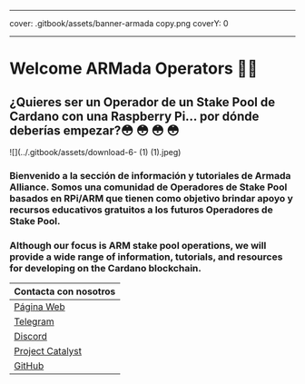 - - -
cover: .gitbook/assets/banner-armada copy.png coverY: 0
- - -

# Welcome ARMada Operators 🏴‍☠️

## ¿Quieres ser un Operador de un Stake Pool de Cardano con una Raspberry Pi... por dónde deberías empezar?😳  😳  😳 😳

![](../.gitbook/assets/download-6- (1) (1).jpeg)

### **Bienvenido a la sección de información y tutoriales de Armada Alliance.** Somos una comunidad de Operadores de Stake Pool basados en RPi/ARM que tienen como objetivo brindar apoyo y recursos educativos gratuitos a los futuros Operadores de Stake Pool.

### Although our focus is ARM stake pool operations, we will provide a wide range of information, tutorials, and resources for developing on the Cardano blockchain.

| Contacta con nosotros                                                                                 |
| ----------------------------------------------------------------------------------------------------- |
| [Página Web](https://armada-alliance.com)                                                             |
| [Telegram](https://t.me/armada_alli)                                                                  |
| [Discord](https://discord.com/invite/EEcB8eb2)                                                        |
| [Project Catalyst](https://cardano.ideascale.com/a/dtd/ARMing-Cardano/340480-48088#idea-tab-comments) |
| [GitHub](https://github.com/armada-alliance)                                                          |
